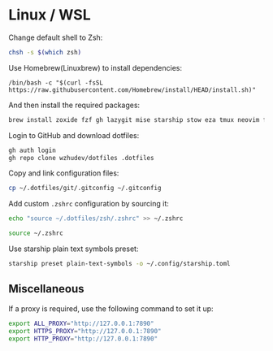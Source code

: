 # Linux / WSL

Change default shell to Zsh:

```bash
chsh -s $(which zsh)
```

Use Homebrew(Linuxbrew) to install dependencies:

```shell
/bin/bash -c "$(curl -fsSL https://raw.githubusercontent.com/Homebrew/install/HEAD/install.sh)"
```

And then install the required packages:

```bash
brew install zoxide fzf gh lazygit mise starship stow eza tmux neovim fastfetch zsh-autosuggestions zsh-syntax-highlighting
```

Login to GitHub and download dotfiles:

```bash
gh auth login
gh repo clone wzhudev/dotfiles .dotfiles
```

Copy and link configuration files:

```bash
cp ~/.dotfiles/git/.gitconfig ~/.gitconfig
```

Add custom `.zshrc` configuration by sourcing it:

```bash
echo "source ~/.dotfiles/zsh/.zshrc" >> ~/.zshrc

source ~/.zshrc
```

Use starship plain text symbols preset:

```bash
starship preset plain-text-symbols -o ~/.config/starship.toml
```

## Miscellaneous

If a proxy is required, use the following command to set it up:

```bash
export ALL_PROXY="http://127.0.0.1:7890"
export HTTPS_PROXY="http://127.0.0.1:7890"
export HTTP_PROXY="http://127.0.0.1:7890"
```
